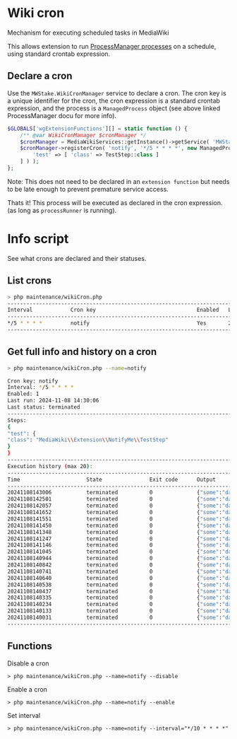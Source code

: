# Wiki cron
Mechanism for executing scheduled tasks in MediaWiki

This allows extension to run [ProcessManager processes](https://github.com/hallowelt/mwstake-mediawiki-component-processmanager/blob/main/README.md)
 on a schedule, using standard crontab expression.

## Declare a cron

Use the `MWStake.WikiCronManager` service to declare a cron.
The cron key is a unique identifier for the cron, the cron expression is a standard crontab expression,
and the process is a `ManagedProcess` object (see above linked ProcessManager docu for more info).

```php
$GLOBALS['wgExtensionFunctions'][] = static function () {
    /** @var WikiCronManager $cronManager */
    $cronManager = MediaWikiServices::getInstance()->getService( 'MWStake.WikiCronManager' );
    $cronManager->registerCron( 'notify', '*/5 * * * *', new ManagedProcess( [
        'test' => [ 'class' => TestStep::class ]
    ] ) );
};
```
Note: This does not need to be declared in an `extension function` but needs to be late enough to prevent 
premature service access.

Thats it! This process will be executed as declared in the cron expression. (as long as `processRunner` is running).

# Info script

See what crons are declared and their statuses.

## List crons

```bash
> php maintenance/wikiCron.php
--------------------------------------------------------------------------------------------------------------
Interval            Cron key                                Enabled   Last run                 Last Status
--------------------------------------------------------------------------------------------------------------
*/5 * * * *         notify                                  Yes       2024-11-08 14:20:57      terminated
-------------------------------------------------------------------------------------------------------------- 
``` 

## Get full info and history on a cron
    
```bash
> php maintenance/wikiCron.php --name=notify

Cron key: notify
Interval: */5 * * * *
Enabled: 1
Last run: 2024-11-08 14:30:06
Last status: terminated
--------------------------------------------------------------------------------------------------------------
Steps:
{
"test": {
"class": "MediaWiki\\Extension\\NotifyMe\\TestStep"
}
}
--------------------------------------------------------------------------------------------------------------
Execution history (max 20):
--------------------------------------------------------------------------------------------------------------
Time                     State               Exit code      Output
--------------------------------------------------------------------------------------------------------------
20241108143006           terminated          0              {"some":"data"}
20241108142501           terminated          0              {"some":"data"}
20241108142057           terminated          0              {"some":"data"}
20241108141652           terminated          0              {"some":"data"}
20241108141551           terminated          0              {"some":"data"}
20241108141450           terminated          0              {"some":"data"}
20241108141348           terminated          0              {"some":"data"}
20241108141247           terminated          0              {"some":"data"}
20241108141146           terminated          0              {"some":"data"}
20241108141045           terminated          0              {"some":"data"}
20241108140944           terminated          0              {"some":"data"}
20241108140842           terminated          0              {"some":"data"}
20241108140741           terminated          0              {"some":"data"}
20241108140640           terminated          0              {"some":"data"}
20241108140538           terminated          0              {"some":"data"}
20241108140437           terminated          0              {"some":"data"}
20241108140335           terminated          0              {"some":"data"}
20241108140234           terminated          0              {"some":"data"}
20241108140133           terminated          0              {"some":"data"}
20241108140031           terminated          0              {"some":"data"}
--------------------------------------------------------------------------------------------------------------
```

## Functions

Disable a cron
    
    > php maintenance/wikiCron.php --name=notify --disable

Enable a cron
    
    > php maintenance/wikiCron.php --name=notify --enable

Set interval

    > php maintenance/wikiCron.php --name=notify --interval="*/10 * * * *"
